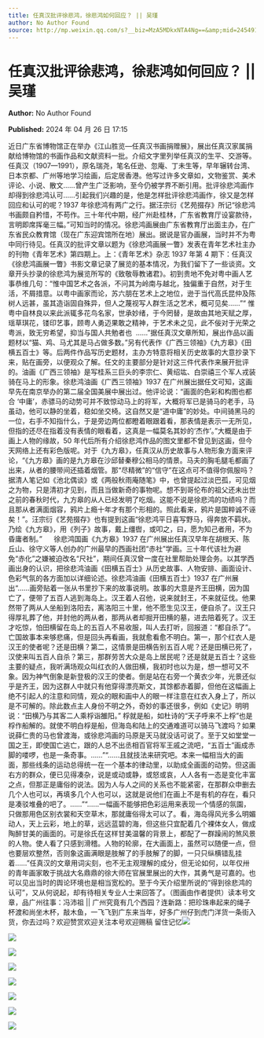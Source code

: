 ```yaml
---
title: 任真汉批评徐悲鸿，徐悲鸿如何回应？ || 吴瑾
author: No Author Found
source: http://mp.weixin.qq.com/s?__biz=MzA5MDkxNTA4Ng==&amp;mid=2454915023&amp;idx=1&amp;sn=b152e9bca98b74c4e2ec67dab2c8e6f8&amp;chksm=87a3cfaeb0d446b88d9d2021717a0c888e86b74732acfff71e5113f451fba795e5f387f9af59&poc_token=HJ_Do2ejHyO-wNZGG8Q1S8FdPgy1YBBEob-nUEme
---
```


# 任真汉批评徐悲鸿，徐悲鸿如何回应？ || 吴瑾

**Author:** No Author Found

**Published:** 2024 年 04 月 26 日 17:15

近日广东省博物馆正在举办《江山胜览—任真汉书画捐赠展》，展出任真汉家属捐献给博物馆的书画作品和文献资料一批。介绍文字里列举任真汉的生平、交游等。任真汉（1907—1991），原名瑞尧，笔名任逊、忽庵、丁未生等，早年辗转台湾、日本京都、广州等地学习绘画，后定居香港。他写过许多文章如，文物鉴赏、美术评论、小说、散文……曾产生广泛影响，至今仍被学界不断引用。批评徐悲鸿画作却得到徐悲鸿认可……引起我们兴趣的是，他是怎样批评徐悲鸿画作，徐又是怎样回应和认可的呢？1937 年徐悲鸿有两广之行。据汪宗衍《艺苑掇存》所记“徐悲鸿书画颇自矜惜，不苟作。三十年代中期，经广州赴桂林，广东省教育厅设宴款待，言明即席挥毫三幅。”可知当时的情况。徐悲鸿画展由广东省教育厅出面主办，在广东省民众教育馆（现在广东迎宾馆所在地）展出。据说是官办画展，当时并不为粤中同行待见。任真汉的批评文章以题为《徐悲鸿画展一瞥》发表在青年艺术社主办的刊物《青年艺术》第四期上。上：《青年艺术》杂志 1937 年第 4 期下：任真汉《徐悲鸿画展一瞥》书影文章记录了展览的基本情况，为我们留下了一些谈资。文章开头抄录的徐悲鸿为展览所写的《致敬辱教诸君》。初到贵地不免对粤中画人艺事恭维几句：“惟中国艺术之各派，不问其为岭南与越北，独偏重于自然，对于生活，不屑措意。以粤中画家而论，苏六朋在艺术上之地位，逊于当代高氏昆仲及陈树人远甚，虽其造诣固自殊异，但人之蔑视写人群生活之艺术，概可见矣……”“ 惟粤中自林良以来此派辄多花鸟名家，世承妙绪，于今罔替，是故由其地天赋之厚，瑶草琪花，镂印艺事，顾粤人勇迈果敢之精神，于艺术未之见，此不佞对于光荣之粤派，致无穷希望，抑当与国人共勉者也  ……”据任真汉文章所知，展出作品以画题材以“猫、鸡、马尤其是马占做多数。”另有代表作《广西三领袖》《九方皋》《田横五百士》等。后两件作品写历史题材，主办方特意将相关历史故事的大意抄录下来，贴在画旁，以便观众了解。任文的主要部分是针对这三件代表作来展开批评的。油画《广西三领袖》是写桂系三巨头的李宗仁、黄绍竑、白崇禧三个军人戎装骑在马上的形象。徐悲鸿油画《广西三领袖》1937 在广州展出据任文可知，这画早先在南京举办的第二届全国美展中展出过。他评论说：“画面的色彩和构图也都合 ‘中庸’，赤骠马的动势可并不致惊动马上的将军，大概将军已是骑马的老手，马虽动，他可以静的坐着，稳如坐交椅。这自然又是“道中庸”的妙处。中间骑黑马的一位，右手不知指什么，于是旁边两位都瞪着眼跟着看，那表情是表示一无所见，但指的还尽在指着没有表情的眼看着，这真是一幅莫名其妙的‘杰作’。”大概是由于画上人物的缘故，50 年代后所有介绍徐悲鸿作品的图文里都不曾见到这画，但今天网络上还有彩色版呢。对于《九方皋》，任真汉从历史故事与人物形象方面来评论，“《九方皋》画的是九方皋在沙邱替秦穆公相马的情景。马夫的胸毛腿毛都画了出来，从者的腰带间还插着烟管。那“尽精微”的“信守”在这点可不值得你佩服吗？据清人笔记如《池北偶谈》或《两般秋雨庵随笔》中，也曾提起过淡巴孤，可见烟之为物，只是清初才见到，而且当做新奇的事物呢。想不到哥伦布的祖父还未出世之前的春秋时代，九方皋的从人已经发明了吃烟。这能不说是徐悲鸿的功绩吗？而且那从者满面烟容，鸦片上瘾十年才有那个形相的。照此看来，鸦片是国粹诚不诬矣！”。汪宗衍《艺苑掇存》也有提到这画“徐悲鸿平日喜写野马，得奔放不羁状。乃绘《九方皋》，用《列子》故事，戴上缰辔，或叩之，曰，愿为知己者用，不为昏庸者制。”      徐悲鸿国画《九方皋》1937 在广州展出任真汉早年在胡根天、陈丘山、徐守义等人创办的广州最早的西画社团“赤社”学画。三十年代该社为避免“赤化”之嫌被迫改名“尺社”，期间任真汉曾一度在社里帮助处理会务。以其学西画出身的认识，把徐悲鸿油画《田横五百士》从历史故事、人物安排、画面设计、色彩气氛的各方面加以详细论述。徐悲鸿油画《田横五百士》1937 在广州展出“……画旁贴着一张从书里抄下来的故事说明。故事的大意是齐王田横，因为国亡了，便带了五百人逃到海岛上。汉王着人召他，说来就封王，不来就征伐。他果然带了两从人坐船到洛阳去，离洛阳三十里，他不愿生见汉王，便自杀了。汉王只得厚礼葬了他，并封他的两从者，那两从者却掘开田横的墓，进去陪着死了。汉王才吃惊，怕田横留在岛上的五百人不易收服，叫人去打听，回报道：“都自杀了”。亡国故事本来够悲痛，但是回头再看画，我就愈看愈不明白。第一，那个红衣人是汉王的使者呢？还是田横？第二，这情景是田横告别五百人呢？还是田横已死了，汉使来叫五百人自杀？第三，那群劳苦大众是岛上居民呢？还是就是五百士？这些主要的疑点，我听满场观众叫红衣的人做田横，我初时也以为是，想一想可又不象。因为神气倒象是新登极的汉王的使者。倒是站在右旁一个黄衣少年，光景还似乎是齐王，因为这群人中就只有他穿得漂亮斯文，其馀都赤着脚，但他在这幅画上绝不引起人的注意和同情，观众的眼和画中人的眼一样注意在红衣入身上了，所以是不可解的。除此数点主人身份不明之外，奇妙的事还很多，例如《史记》明明说：“田横乃与其客二人乘桴诣雒阳。”
桴就是船，如杜诗的“天子呼来不上桴”也是桴作船解的。就使不明白桴是船，但海岛和陆上的交通难道可以骑马飞渡吗？如果说薛仁贵的马也曾渡海，或徐悲鸿画的马原是天马就没话可说了。至于又如堂堂一国之王，即使国亡逃亡，跟的人总不出丞相百官将军王戚之流吧，“五百士”画成赤脚的喽啰，也是一条奇事。……”“……且就技法来研究吧。本来一幅相当大的画面，那些线条的运动总得统一在一个基本的律动里，以助成全画面的动势。但这画右方的群众，便已见得凑杂，说是或动或静，或怒或哀，人人各有一态是变化丰富之点，但那正是庸俗的说法。因为人与人之间的关系也不能紧密，在那群众申删去几个人也可以，再填多几个人也可以，这就是说他们在画上不是有机的存在，看只是凑驳堆叠的吧了。……”“……一幅画不能够把色彩运用来表现一个情感的氛園，只做那用色区别衣裳和天空草木，那就庸俗得太可以了。看，海岛得风光多么明媚动人，天上云彩，地上的草，远远蓝碧的海，但这些只宜配着几个裸体女人，做成陶醉甘美的画面的。可是徐氏在这样甘美温馨的背景上，都配了一群躁闹的煞风景的人物。使人看了只感到滑稽。人物的轮廓，在大画面上，虽然可以随便一点，但也要层欢整然，否则象这画满眼是肢解了的手肢解了的脚，一只只纵横错乱挂着……”任真汉的文章用词尖刻，也不无主观理解的成分，但无论如何，以年仅卅的青年画家敢于挑战大名鼎鼎的徐大师在官展里展出的大作，其勇气是可嘉的。也可以见出当时的舆论环境也是相当宽松的。至于今天介绍里所说的“得到徐悲鸿的认可”，又从何说起，却有待相关专业人士来回答了。（图画由作者提供）读本号文章，品广州往事：冯沛祖 || 广州究竟有几个西园？连新路：把珍珠串起来的绳子杯渡和尚坐木杯，敲木鱼，一飞飞到广东来当年，好多广州仔到虎门洋货一条街入货，你去过吗？欢迎赞赏欢迎关注本号欢迎赐稿 留住记忆![](https://mmbiz.qpic.cn/mmbiz_jpg/PJWG74pLsMZ4fgiatibicib2ict2MrAn05qULoFib5tBO2qCxSuvCjaug79COn4PsvUw4cm4WibNfIlce2Y76DicUL2mFQ/640?wx_fmt=jpeg&from=appmsg)

![](https://mmbiz.qpic.cn/mmbiz_png/bL2iaicTYdZn66gnyNPWyUOb5ibYNGetaDhVRgs7Fx8X7HxNNgYLbgSMgoUZoynGRveePTWVNkG78Nn6Zx3KIfQ7Q/640?wx_fmt=png&from=appmsg)

![](https://mmbiz.qpic.cn/mmbiz_jpg/PJWG74pLsMZ4fgiatibicib2ict2MrAn05qULBfsFfibC0O47NyjYiaYa6sXxT7aqDQWXH5gIGcExoLhE0UuUibQhKCvGQ/640?wx_fmt=jpeg&from=appmsg)

![](https://mmbiz.qpic.cn/mmbiz_jpg/PJWG74pLsMZ4fgiatibicib2ict2MrAn05qULJwzZBKVna3WTGanJOVyqkPMugeeM0C2v4X1cbd1NsEOiaZa8wdUjNSw/640?wx_fmt=jpeg&from=appmsg)

![](https://mmbiz.qpic.cn/mmbiz_jpg/PJWG74pLsMZ4fgiatibicib2ict2MrAn05qULVS5xyvmQHiatFUjrD15ia1uz4or5Yp3iaFHJOcJowoTCbcCKQDick6ibdGg/640?wx_fmt=jpeg&from=appmsg)

![](https://mmbiz.qpic.cn/mmbiz_png/bL2iaicTYdZn6F8Hxll5jPXsYmGj4ia8JO1BCO1dMKSyELibia9m6FwoTntGQSdjhyGHgPCz6RHQA65dia5tOGWIp4jg/640?wx_fmt=png&from=appmsg)

![](https://mmbiz.qpic.cn/mmbiz_jpg/PJWG74pLsMZ4fgiatibicib2ict2MrAn05qULEuMicYUQDePPjBa51xZ65micQlPkibPQoXH2cYBaibUiblZUSrKm5DBm2Ww/640?wx_fmt=other&from=appmsg)

![](https://mmbiz.qpic.cn/mmbiz_jpg/PJWG74pLsMbnr5S4BbUwhwLDHfBfiaBDfBnCEgb4VBT9FufBeDI71bUT4ic9t9q1QWZO20U7Jhz67qyu6CicXaMQw/640?wx_fmt=jpeg&from=appmsg)
